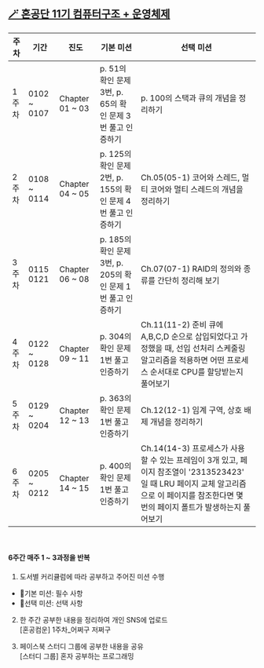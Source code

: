 ## [🪄 혼공단 11기 컴퓨터구조 + 운영체제](https://hongong.hanbit.co.kr/%ec%bb%b4%ed%93%a8%ed%84%b0-%ea%b5%ac%ec%a1%b0-%ec%9a%b4%ec%98%81%ec%b2%b4%ec%a0%9c/)

| 주차  | 기간        | 진도            | 기본 미션                                                    | 선택 미션                                                                                                                                                                                 |
| ----- | ----------- | --------------- | ------------------------------------------------------------ | ----------------------------------------------------------------------------------------------------------------------------------------------------------------------------------------- |
| 1주차 | 0102 ~ 0107 | Chapter 01 ~ 03 | p. 51의 확인 문제 3번, p. 65의 확인 문제 3번 풀고 인증하기   | p. 100의 스택과 큐의 개념을 정리하기                                                                                                                                                      |
| 2주차 | 0108 ~ 0114 | Chapter 04 ~ 05 | p. 125의 확인 문제 2번, p. 155의 확인 문제 4번 풀고 인증하기 | Ch.05(05-1) 코어와 스레드, 멀티 코어와 멀티 스레드의 개념을 정리하기                                                                                                                      |
| 3주차 | 0115 0121   | Chapter 06 ~ 08 | p. 185의 확인 문제 3번, p. 205의 확인 문제 1번 풀고 인증하기 | Ch.07(07-1) RAID의 정의와 종류를 간단히 정리해 보기                                                                                                                                       |
| 4주차 | 0122 ~ 0128 | Chapter 09 ~ 11 | p. 304의 확인 문제 1번 풀고 인증하기                         | Ch.11(11-2) 준비 큐에 A,B,C,D 순으로 삽입되었다고 가정했을 때, 선입 선처리 스케줄링 알고리즘을 적용하면 어떤 프로세스 순서대로 CPU를 할당받는지 풀어보기                                  |
| 5주차 | 0129 ~ 0204 | Chapter 12 ~ 13 | p. 363의 확인 문제 1번 풀고 인증하기                         | Ch.12(12-1) 임계 구역, 상호 배제 개념을 정리하기                                                                                                                                          |
| 6주차 | 0205 ~ 0212 | Chapter 14 ~ 15 | p. 400의 확인 문제 1번 풀고 인증하기                         | Ch.14(14-3) 프로세스가 사용할 수 있는 프레임이 3개 있고, 페이지 참조열이 '2313523423' 일 때 LRU 페이지 교체 알고리즘으로 이 페이지를 참조한다면 몇 번의 페이지 폴트가 발생하는지 풀어보기 |

<br>

#### 6주간 매주 1 ~ 3과정을 반복

1. 도서별 커리큘럼에 따라 공부하고 주어진 미션 수행

- 🚶기본 미션: 필수 사항
- 🏃선택 미션: 선택 사항

2. 한 주간 공부한 내용을 정리하여 개인 SNS에 업로드  
   [혼공컴운] 1주차\_어쩌구 저쩌구

3. 페이스북 스터디 그룹에 공부한 내용을 공유  
   [스터디 그룹] 혼자 공부하는 프로그래밍
